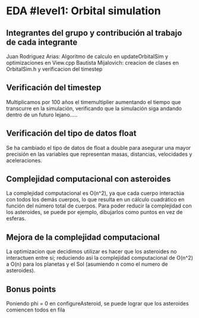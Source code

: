 # EDA #level1: Orbital simulation

## Integrantes del grupo y contribución al trabajo de cada integrante

Juan Rodriguez Arias: Algoritmo de calculo en updateOrbitalSim y optimizaciones en View.cpp
Bautista Mijalovich: creacion de clases en OrbitalSim.h y verificacion del timestep


## Verificación del timestep

Multiplicamos por 100 años el timemultiplier aumentando el tiempo que transcurre en la simulación,
verificando que la simulación siga andando dentro de un futuro lejano.....

## Verificación del tipo de datos float

Se ha cambiado el tipo de datos de float a double para asegurar una mayor precisión
en las variables que representan masas, distancias, velocidades y aceleraciones.

## Complejidad computacional con asteroides

La complejidad computacional es O(n^2), ya que cada cuerpo interactúa con todos
los demás cuerpos, lo que resulta en un cálculo cuadrático en función del número total de cuerpos.
Para poder reducir la complejidad con los asteroides, se puede por ejemplo, dibujarlos como puntos
en vez de esferas.

## Mejora de la complejidad computacional

La optimizacion que decidimos utilizar es hacer que los asteroides no interactuen entre si; reduciendo asi la complejidad computacional de O(n^2) a O(n) para los planetas y el Sol (asumiendo n como el numero de asteroides).

## Bonus points

Poniendo phi = 0 en configureAsteroid, se puede lograr que los asteroides comiencen todos en fila 
